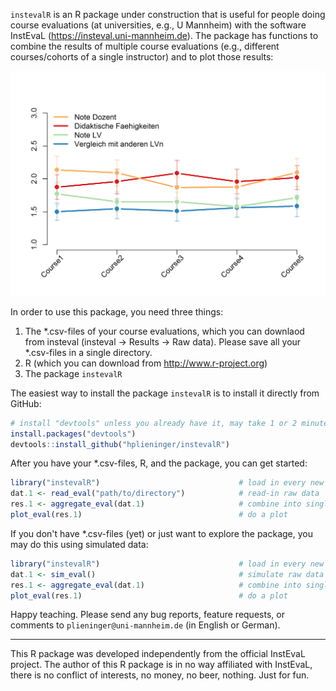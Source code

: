 <!-- README.md is generated from README.Rmd. Please edit that file -->
`instevalR` is an R package under construction that is useful for people doing course evaluations (at universities, e.g., U Mannheim) with the software InstEvaL (<https://insteval.uni-mannheim.de>). The package has functions to combine the results of multiple course evaluations (e.g., different courses/cohorts of a single instructor) and to plot those results:

![](README-example-plot-1.png)

In order to use this package, you need three things:

1.  The *.csv-files of your course evaluations, which you can downlaod from insteval (insteval -\> Results -\> Raw data). Please save all your *.csv-files in a single directory.
2.  R (which you can download from <http://www.r-project.org>)
3.  The package `instevalR`

The easiest way to install the package `instevalR` is to install it directly from GitHub:

``` r
# install "devtools" unless you already have it, may take 1 or 2 minutes
install.packages("devtools")
devtools::install_github("hplieninger/instevalR")
```

After you have your \*.csv-files, R, and the package, you can get started:

``` r
library("instevalR")                               # load in every new R session
dat.1 <- read_eval("path/to/directory")            # read-in raw data
res.1 <- aggregate_eval(dat.1)                     # combine into single object
plot_eval(res.1)                                   # do a plot
```

If you don't have \*.csv-files (yet) or just want to explore the package, you may do this using simulated data:

``` r
library("instevalR")                               # load in every new R session
dat.1 <- sim_eval()                                # simulate raw data
res.1 <- aggregate_eval(dat.1)                     # combine into single object
plot_eval(res.1)                                   # do a plot
```

Happy teaching. Please send any bug reports, feature requests, or comments to `plieninger@uni-mannheim.de` (in English or German).

------------------------------------------------------------------------

This R package was developed independently from the official InstEvaL project. The author of this R package is in no way affiliated with InstEvaL, there is no conflict of interests, no money, no beer, nothing. Just for fun.
